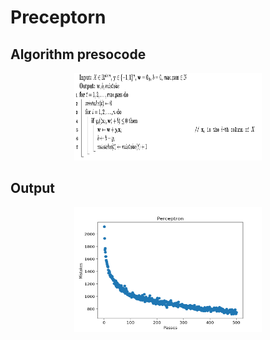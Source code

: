 # Preceptorn

## Algorithm presocode
<p align="center">
	<img src="https://github.com/bochendong/Machine-learning/raw/master/preceptorn/image/PA.png"
       alt="Sample"  width="300" height="140">
	<p align="center">
	</p>
</p>

## Output

<p align="center">
	<img src="https://github.com/bochendong/Machine-learning/raw/master/preceptorn/image/PO.png"
       alt="Sample"  width="300" height="200">
	<p align="center">
	</p>
</p>

